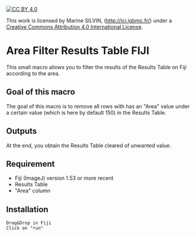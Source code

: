 
  [![CC BY 4.0][cc-by-shield]][cc-by]

This work is licensed by Marine SILVIN, (http://ici.igbmc.fr/) under a
[Creative Commons Attribution 4.0 International License][cc-by].

[cc-by]: http://creativecommons.org/licenses/by/4.0/
[cc-by-image]: https://i.creativecommons.org/l/by/4.0/88x31.png
[cc-by-shield]: https://img.shields.io/badge/License-CC%20BY%204.0-lightgrey.svg

# Area Filter Results Table FIJI
  This small macro allows you to filter the results of the Results Table on Fiji according to the area.
 
 
 ## Goal of this macro
 The goal of this macro is to remove all rows with has an "Area" value under a certain value (which is here by default 150) in the Results Table.

 
 ## Outputs
 At the end, you obtain the Results Table cleared of unwanted value.
 
 
 ## Requirement
- Fiji (ImageJ) version 1.53 or more recent
- Results Table
- "Area" column
	
 
 
 ## Installation
	Drag&Drop in Fiji
	Click on "run"
